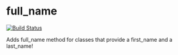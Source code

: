 full_name
=========

[![Build Status](https://travis-ci.org/AGILiDEE/full_name.png?branch=master)](https://travis-ci.org/AGILiDEE/full_name)

Adds full_name method for classes that provide a first_name and a last_name!
